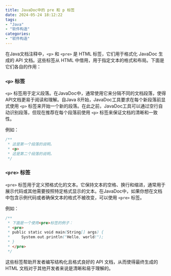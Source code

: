 ```yaml
---
title: JavaDoc中的 pre 和 p 标签
date: 2024-05-24 18:12:22
tags: 
- "Java"
- "软件构造"
categories:
- "软件构造"
---
```


在Java文档注释中，`<p>` 和 `<pre>` 是 HTML 标签，它们用于格式化 JavaDoc 生成的 API 文档。这些标签从 HTML 中借用，用于指定文本的格式和布局。下面是它们各自的作用：

### `<p>` 标签
`<p>` 标签用于定义段落。在JavaDoc中，通常使用它来分隔不同的文档段落，使得API文档更易于阅读和理解。自Java 8开始，JavaDoc工具要求在每个新段落前显式使用 `<p>` 标签来开始一个新的段落。在此之前，JavaDoc工具可以通过空行自动识别段落，但现在推荐在每个段落前使用 `<p>` 标签来保证文档的清晰和一致性。

例如：
```java
/**
 * 这是第一个段落的说明。
 * <p>
 * 这是第二个段落的说明。
 */
```

### `<pre>` 标签
`<pre>` 标签用于定义预格式化的文本。它保持文本的空格、换行和缩进，通常用于展示代码或其他需要按照特定格式显示的文本。在JavaDoc中，如果你想在文档中包含示例代码或者确保文本的格式不被改变，可以使用 `<pre>` 标签。

例如：
```java
/**
 * 下面是一个使用<pre>标签的例子：
 * <pre>
 * public static void main(String[] args) {
 *     System.out.println("Hello, world!");
 * }
 * </pre>
 */
```

这些标签帮助开发者编写结构化且格式良好的 API 文档，从而使得最终生成的 HTML 文档对于其他开发者来说是清晰和易于理解的。
